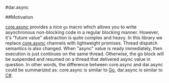 #dar.async

##Motivation

[core.async](https://github.com/clojure/core.async) provides a nice
`go` macro which allows you to write asynchronous non-blocking code
in a regular blocking manner. However, it's "future value" abstraction
is quite complex and heavy. In this library we replace [core.async](https://github.com/clojure/core.async)
channels with lightweight promises. Thread dispatch semantics is also changed.
When "async" value is ready immediately, then execution is just continues on the same thread.
Otherwise, the go block will be suspended and resumed on a thread that delivered async value in question.
In other words, the difference between core.async and dar.async could be summarized as:
core.async is similar to [Go](http://golang.org/), dar.async is similar to
[C#](http://msdn.microsoft.com/en-us/library/vstudio/hh191443.aspx).
